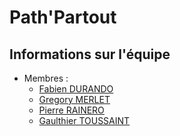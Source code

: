 # Path'Partout

## Informations sur l'équipe

* Membres :
  * [Fabien DURANDO](fabien.durando@outlook.com)
  * [Gregory MERLET](gregory.merlet@outlook.fr)
  * [Pierre RAINERO](pierre.rainero@hotmail.fr)
  * [Gaulthier TOUSSAINT](gaulthiertoussaint@gmail.com)